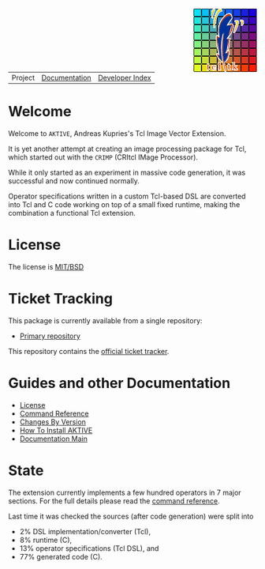 
<a href='doc/logo.md'><img src='doc/assets/aktive-logo-128.png' style='float:right;'></a>

||||
|---|---|---|
|Project|[Documentation](doc/index.md)|[Developer Index](doc/dev/index.md)|

# Welcome

Welcome to `AKTIVE`, Andreas Kupries's Tcl Image Vector Extension.

It is yet another attempt at creating an image processing package for Tcl, which started out with
the `CRIMP` (CRItcl IMage Processor).

While it only started as an experiment in massive code generation, it was successful and now
continued normally.

Operator specifications written in a custom Tcl-based DSL are converted into Tcl and C code working
on top of a small fixed runtime, making the combination a functional Tcl extension.

#  License

The license is [MIT/BSD](doc/license.md)

# Ticket Tracking

This package is currently available from a single repository:

  - [Primary repository](http://core.tcl-lang.org/akupries/aktive)

This repository contains the
[official ticket tracker](https://core.tcl-lang.org/akupries/aktive/reportlist).

# Guides and other Documentation

  - [License](doc/license.md)
  - [Command Reference](doc/ref/index.md)
  - [Changes By Version](doc/changes.md)
  - [How To Install AKTIVE](doc/howtos/install.md)
  - [Documentation Main](doc/index.md)

# State

The extension currently implements a few hundred operators in 7 major sections.
For the full details please read the [command reference](/doc/trunk/doc/ref/index.md).

Last time it was checked the sources (after code generation) were split into

  - 2% DSL implementation/converter (Tcl),
  - 8% runtime (C),
  - 13% operator specifications (Tcl DSL), and
  - 77% generated code (C).
